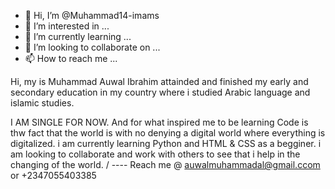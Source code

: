 - 👋 Hi, I’m @Muhammad14-imams
- 👀 I’m interested in ...
- 🌱 I’m currently learning ...
- 💞️ I’m looking to collaborate on ...
- 📫 How to reach me ...

<!---
Muhammad14-imams/Muhammad14-imams is a ✨ special ✨ repository because its `README.md` (this file) appears on your GitHub profile.
You can click the Preview link to take a look at your changes.
--->Hi, my is Muhammad Auwal Ibrahim attainded and finished my early and secondary education in my country where i studied Arabic language and islamic studies.
I AM SINGLE FOR NOW. And for what inspired me to be learning Code is thw fact that the world is with no denying a digital world where everything is digitalized.
i am currently learning Python and HTML & CSS as a begginer.
i am looking to collaborate and work with others to see that i help in the changing of the world.
/ ---- Reach me @ auwalmuhammadal@gmail.ccom or +2347055403385
